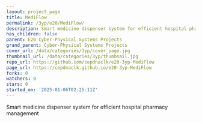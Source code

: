 ```yaml
---
layout: project_page
title: MediFlow
permalink: /3yp/e20/MediFlow/
description: Smart medicine dispenser system for efficient hospital pharmacy management
has_children: false
parent: E20 Cyber-Physical Systems Projects
grand_parent: Cyber-Physical Systems Projects
cover_url: /data/categories/3yp/cover_page.jpg
thumbnail_url: /data/categories/3yp/thumbnail.jpg
repo_url: https://github.com/cepdnaclk/e20-3yp-MediFlow
page_url: https://cepdnaclk.github.io/e20-3yp-MediFlow
forks: 0
watchers: 0
stars: 0
started_on: '2025-01-06T02:25:11Z'
---
```


Smart medicine dispenser system for efficient hospital pharmacy management